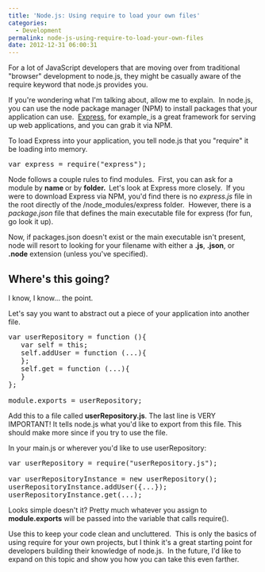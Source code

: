 ```yaml
---
title: 'Node.js: Using require to load your own files'
categories:
  - Development
permalink: node-js-using-require-to-load-your-own-files
date: 2012-12-31 06:00:31
---
```


For a lot of JavaScript developers that are moving over from traditional "browser" development to node.js, they might be casually aware of the require keyword that node.js provides you.

If you're wondering what I'm talking about, allow me to explain.  In node.js, you can use the node package manager (NPM) to install packages that your application can use.  <a href="http://expressjs.com/" target="_blank">Express</a>, for example,<a href="http://expressjs.com/" target="_blank"> </a>is a great framework for serving up web applications, and you can grab it via NPM.

To load Express into your application, you tell node.js that you "require" it be loading into memory.
<pre lang="javascript">var express = require("express");</pre>
Node follows a couple rules to find modules.  First, you can ask for a module by <strong>name </strong>or by <strong>folder.  </strong>Let's look at Express more closely.  If you were to download Express via NPM, you'd find there is no <em>express.js</em> file in the root directly of the /node_modules/express folder.  However, there is a <em>package.json</em> file that defines the main executable file for express (for fun, go look it up).

Now, if packages.json doesn't exist or the main executable isn't present, node will resort to looking for your filename with either a <strong>.js</strong>, <strong>.json</strong>, or <strong>.node</strong> extension (unless you've specified).
<h2>Where's this going?</h2>
I know, I know... the point.

Let's say you want to abstract out a piece of your application into another file.
<pre lang="javascript">var userRepository = function (){
   var self = this;
   self.addUser = function (...){
   };
   self.get = function (...){
   }
};

module.exports = userRepository;</pre>
Add this to a file called <strong>userRepository.js</strong>. The last line is VERY IMPORTANT! It tells node.js what you'd like to export from this file. This should make more since if you try to use the file.

In your main.js or wherever you'd like to use userRepository:
<pre lang="javascript">var userRepository = require("userRepository.js");

var userRepositoryInstance = new userRepository();
userRepositoryInstance.addUser({...});
userRepositoryInstance.get(...);</pre>
Looks simple doesn't it? Pretty much whatever you assign to <strong>module.exports</strong> will be passed into the variable that calls require().

Use this to keep your code clean and uncluttered.  This is only the basics of using require for your own projects, but I think it's a great starting point for developers building their knowledge of node.js.  In the future, I'd like to expand on this topic and show you how you can take this even farther.
